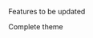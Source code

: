 Features to be updated

[comment]: <> (Rate app)

Complete theme

[comment]: <> (Add task date in database)

